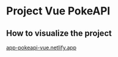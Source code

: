 # Project Vue PokeAPI

## How to visualize the project

[app-pokeapi-vue.netlify.app](https://app-pokeapi-vue.netlify.app/)





